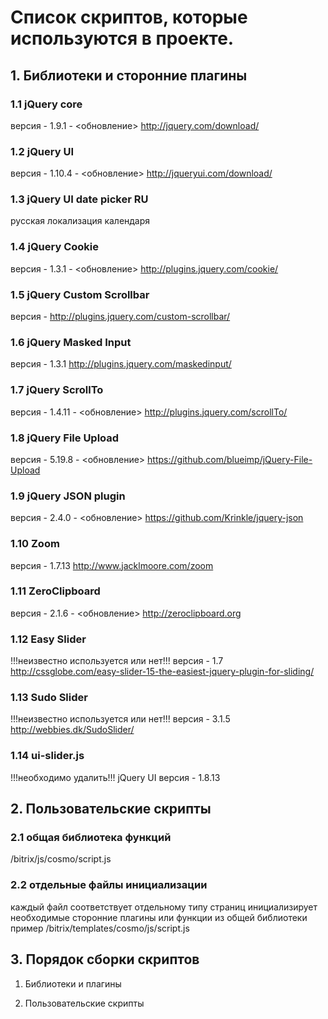 
# Список скриптов, которые используются в проекте.

## 1. Библиотеки и сторонние плагины

### 1.1 jQuery core
версия - 1.9.1 - <обновление>
http://jquery.com/download/

### 1.2 jQuery UI
версия - 1.10.4 - <обновление>
http://jqueryui.com/download/

### 1.3 jQuery UI date picker RU
русская локализация календаря

### 1.4 jQuery Cookie
версия - 1.3.1 - <обновление>
http://plugins.jquery.com/cookie/

### 1.5 jQuery Custom Scrollbar
версия -
http://plugins.jquery.com/custom-scrollbar/

### 1.6 jQuery Masked Input
версия - 1.3.1
http://plugins.jquery.com/maskedinput/

### 1.7 jQuery ScrollTo
версия - 1.4.11 - <обновление>
http://plugins.jquery.com/scrollTo/

### 1.8 jQuery File Upload
версия - 5.19.8 - <обновление>
https://github.com/blueimp/jQuery-File-Upload

### 1.9 jQuery JSON plugin
версия - 2.4.0 - <обновление>
https://github.com/Krinkle/jquery-json

### 1.10 Zoom
версия - 1.7.13
http://www.jacklmoore.com/zoom

### 1.11 ZeroClipboard
версия - 2.1.6 - <обновление>
http://zeroclipboard.org
    
### 1.12 Easy Slider
!!!неизвестно используется или нет!!!
версия - 1.7
http://cssglobe.com/easy-slider-15-the-easiest-jquery-plugin-for-sliding/

### 1.13 Sudo Slider
!!!неизвестно используется или нет!!!
версия - 3.1.5
http://webbies.dk/SudoSlider/

### 1.14 ui-slider.js
!!!необходимо удалить!!!
jQuery UI
версия - 1.8.13
    
## 2. Пользовательские скрипты

### 2.1 общая библиотека функций
/bitrix/js/cosmo/script.js

### 2.2 отдельные файлы инициализации
каждый файл соответствует отдельному типу страниц
инициализирует необходимые сторонние плагины или функции из общей библиотеки
пример
/bitrix/templates/cosmo/js/script.js

## 3. Порядок сборки скриптов

1. Библиотеки и плагины

2. Пользовательские скрипты